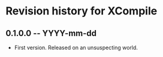 # Revision history for XCompile

## 0.1.0.0 -- YYYY-mm-dd

* First version. Released on an unsuspecting world.
